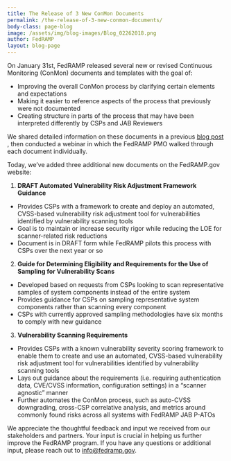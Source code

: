 ```yaml
---
title: The Release of 3 New ConMon Documents
permalink: /the-release-of-3-new-conmon-documents/
body-class: page-blog
image: /assets/img/blog-images/Blog_02262018.png
author: FedRAMP
layout: blog-page
---
```

On January 31st, FedRAMP released several new or revised Continuous Monitoring (ConMon) documents and templates with the goal of:
* Improving the overall ConMon process by clarifying certain elements and expectations
* Making it easier to reference aspects of the process that previously were not documented
* Creating structure in parts of the process that may have been interpreted differently by CSPs and JAB Reviewers

We shared detailed information on these documents in a previous <a href="https://www.fedramp.gov/new-conmon-documents-available/">blog post </a> , then conducted a webinar in which the FedRAMP PMO walked through each document individually.

Today, we’ve added three additional new documents on the FedRAMP.gov website: 
1. **DRAFT Automated Vulnerability Risk Adjustment Framework Guidance**
- Provides CSPs with a framework to create and deploy an automated, CVSS-based vulnerability risk adjustment tool for vulnerabilities identified by vulnerability scanning tools
- Goal is to maintain or increase security rigor while reducing the LOE for scanner-related risk reductions
- Document is in DRAFT form while FedRAMP pilots this process with CSPs over the next year or so 

2.  **Guide for Determining Eligibility and Requirements for the Use of Sampling for Vulnerability Scans**
- Developed based on requests from CSPs looking to scan representative samples of system components instead of the entire system
- Provides guidance for CSPs on sampling representative system components rather than scanning every component
- CSPs with currently approved sampling methodologies have six months to comply with new guidance

3.  **Vulnerability Scanning Requirements**
- Provides CSPs with a known vulnerability severity scoring framework to enable them to create and use an automated, CVSS-based vulnerability risk adjustment tool for vulnerabilities identified by vulnerability scanning tools
- Lays out guidance about the requirements (i.e. requiring authentication data, CVE/CVSS information, configuration settings) in a “scanner agnostic” manner
- Further automates the ConMon process, such as auto-CVSS downgrading, cross-CSP correlative analysis, and metrics around commonly found risks across all systems with FedRAMP JAB P-ATOs

We appreciate the thoughtful feedback and input we received from our stakeholders and partners. Your input is crucial in helping us further improve the FedRAMP program. If you have any questions or additional input, please reach out to info@fedramp.gov.

